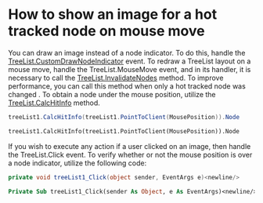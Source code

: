# How to show an image for a hot tracked node on mouse move


<p>You can draw an image instead of a node indicator. To do this, handle the <a href="http://documentation.devexpress.com/#WindowsForms/DevExpressXtraTreeListTreeList_CustomDrawNodeIndicatortopic"><u>TreeList.CustomDrawNodeIndicator</u></a> event. To redraw a TreeList layout on a mouse move, handle the TreeList.MouseMove event, and in its handler, it is necessary to call the <a href="http://documentation.devexpress.com/#WindowsForms/DevExpressXtraTreeListTreeList_InvalidateNodestopic"><u>TreeList.InvalidateNodes</u></a> method. To improve performance, you can call this method when only a hot tracked node was changed . To obtain a node under the mouse position, utilize the <a href="http://documentation.devexpress.com/#WindowsForms/DevExpressXtraTreeListTreeList_CalcHitInfotopic"><u>TreeList.CalcHitInfo</u></a> method.</p>

```cs
treeList1.CalcHitInfo(treeList1.PointToClient(MousePosition)).Node
```

<p> </p>

```vb
treeList1.CalcHitInfo(treeList1.PointToClient(MousePosition)).Node
```

<p> </p><p>If you wish to execute any action if a user clicked on an image, then handle the TreeList.Click event. To verify whether or not the mouse position is over a node indicator, utilize the following code:</p>

```cs
private void treeList1_Click(object sender, EventArgs e)<newline/>        {<newline/>            if (treeList1.CalcHitInfo(treeList1.PointToClient(MousePosition)).HitInfoType == DevExpress.XtraTreeList.HitInfoType.RowIndicator)<newline/>                MessageBox.Show("Click!");<newline/>        }
```

<p> </p>

```vb
Private Sub treeList1_Click(sender As Object, e As EventArgs)<newline/>	If treeList1.CalcHitInfo(treeList1.PointToClient(MousePosition)).HitInfoType = DevExpress.XtraTreeList.HitInfoType.RowIndicator Then<newline/>		MessageBox.Show("Click!")<newline/>	End If<newline/>End Sub<newline/>
```

<p> </p>

<br/>


